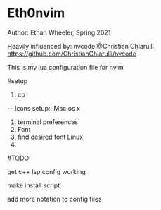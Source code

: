 # Eth0nvim
Author: Ethan Wheeler, Spring 2021

Heavily influenced by: nvcode @Christian Chiarulli
https://github.com/ChristianChiarulli/nvcode

This is my lua configuration file for nvim

#setup
1. cp


-- Icons setup::
Mac os x 
  1. terminal preferences
  2. Font
  3. find desired font
Linux 
  1. 


#TODO

get c++ lsp config working

make install script

add more notation to config files
